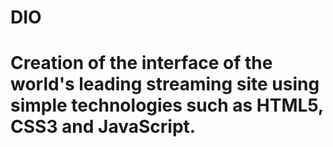 # DIO
# Creation of the interface of the world's leading streaming site using simple technologies such as HTML5, CSS3 and JavaScript.
